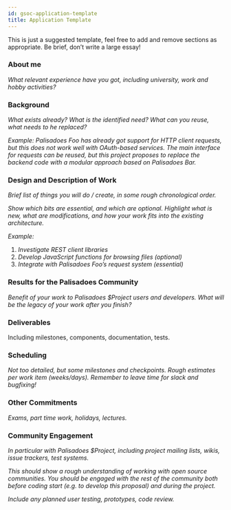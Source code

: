 ```yaml
---
id: gsoc-application-template
title: Application Template
---
```


This is just a suggested template, feel free to add and remove sections as appropriate. Be brief, don’t write a large essay!

### About me

*What relevant experience have you got, including university, work and hobby activities?*

### Background

*What exists already? What is the identified need? What can you reuse, what needs to he replaced?*

*Example: Palisadoes Foo has already got support for HTTP client requests, but this does not work well with OAuth-based services. The main interface for requests can be reused, but this project proposes to replace the backend code with a modular approach based on Palisadoes Bar.*

### Design and Description of Work

*Brief list of things you will do / create, in some rough chronological order.*

*Show which bits are essential, and which are optional. Highlight what is new, what are modifications, and how your work fits into the existing architecture.*

*Example:*

1. *Investigate REST client libraries*
1. *Develop JavaScript functions for browsing files (optional)*
1. *Integrate with Palisadoes Foo’s request system (essential)*

### Results for the Palisadoes Community

*Benefit of your work to Palisadoes $Project users and developers. What will be the legacy of your work after you finish?*

### Deliverables

Including milestones, components, documentation, tests.

### Scheduling

*Not too detailed, but some milestones and checkpoints. Rough estimates per work item (weeks/days). Remember to leave time for slack and bugfixing!*

### Other Commitments

*Exams, part time work, holidays, lectures.*

### Community Engagement

*In particular with Palisadoes $Project, including project mailing lists, wikis, issue trackers, test systems.*

*This should show a rough understanding of working with open source communities. You should be engaged with the rest of the community both before coding start (e.g. to develop this proposal) and during the project.*

*Include any planned user testing, prototypes, code review.*
